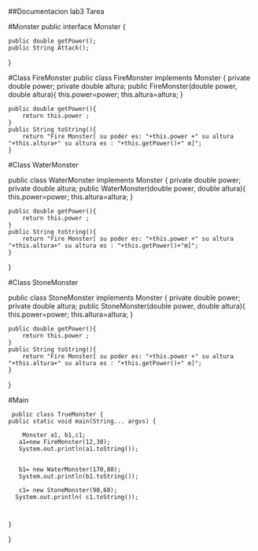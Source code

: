 ##Documentacion lab3 Tarea


#Monster
public interface Monster {
    
    public double getPower();
    public String Attack();

}


#Class FireMonster
public class  FireMonster implements Monster {
    private double power;
    private double altura;
    public FireMonster(double power, double altura){
        this.power=power;
        this.altura=altura;
    }
    
    public double getPower(){
        return this.power ;
    }
    public String toString(){
        return "Fire Monster[ su poder es: "+this.power +" su altura "+this.altura+" su altura es : "+this.getPower()+" m]";
    }
    

#Class WaterMonster

public class WaterMonster implements Monster {
       private double power;
    private double altura;
    public WaterMonster(double power, double altura){
        this.power=power;
        this.altura=altura;
    }
    
    public double getPower(){
        return this.power ;
    }
    public String toString(){
        return "Fire Monster[ su poder es: "+this.power +" su altura "+this.altura+" su altura es : "+this.getPower()+"m]";
    }
    
}


#Class StoneMonster

public class StoneMonster implements Monster {
    private double power;
    private double altura;
    public StoneMonster(double power, double altura){
        this.power=power;
        this.altura=altura;
    }
    
    public double getPower(){
        return this.power ;
    }
    public String toString(){
        return "Fire Monster[ su poder es: "+this.power +" su altura "+this.altura+" su altura es : "+this.getPower()+" m]";
    }
    
}


#Main
    
     public class TrueMonster {
    public static void main(String... argvs) {
	    
	    Monster a1, b1,c1;
       a1=new FireMonster(12,30);
       System.out.println(a1.toString());
       
       
       b1= new WaterMonster(170,80);
       System.out.println(b1.toString());
       
       c1= new StoneMonster(90,60);
      System.out.println( c1.toString());
       
     
       
    }
    
    
}